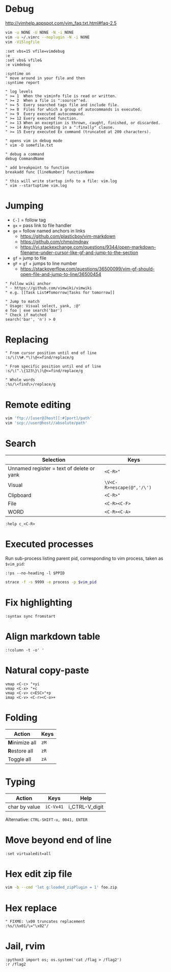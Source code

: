 # Debug

http://vimhelp.appspot.com/vim_faq.txt.html#faq-2.5

```bash
vim -u NONE -U NONE -N -i NONE
vim -u ~/.vimrc --noplugin -N -i NONE
vim -V15logfile
```

```vim
:set vbs=15 vfile=vimdebug
:e _
:set vbs& vfile&
:e vimdebug

:syntime on
" move around in your file and then
:syntime report

" log levels
" >= 1  When the viminfo file is read or written.
" >= 2  When a file is ":source"'ed.
" >= 5  Every searched tags file and include file.
" >= 8  Files for which a group of autocommands is executed.
" >= 9  Every executed autocommand.
" >= 12 Every executed function.
" >= 13 When an exception is thrown, caught, finished, or discarded.
" >= 14 Anything pending in a ":finally" clause.
" >= 15 Every executed Ex command (truncated at 200 characters).

" opens vim in debug mode
" vim -D somefile.txt

" debug a command
debug CommandName

" add breakpoint to function
breakadd func [lineNumber] functionName

" this will write startup info to a file: vim.log
" vim --startuptime vim.log
```

# Jumping

- `C-]` = follow tag
- `gx` = pass link to file handler
- `ge` = follow named anchors in links
    - https://github.com/plasticboy/vim-markdown
    - https://github.com/chmp/mdnav
    - https://vi.stackexchange.com/questions/9344/open-markdown-filename-under-cursor-like-gf-and-jump-to-the-section
- `gf` = jump to file
- `gF` = `gf` + jumps to line number
    - https://stackoverflow.com/questions/36500099/vim-gf-should-open-file-and-jump-to-line/36500454

```vim
" Follow wiki anchor
" - https://github.com/vimwiki/vimwiki
" e.g. [[Task List#Tomorrow|Tasks for tomorrow]]

" Jump to match
" Usage: Visual select, yank, :@"
e foo | exe search('bar')
" Check if matched
search('bar', 'n') > 0
```

# Replacing

```vim
" From cursor position until end of line
:s/\(\%#.*\)\@<=find/replace/g

" From specific position until end of line
:s/\(^.\{123\}\)\@<=find/replace/g

" Whole words
:%s/\<find\>/replace/g
```

# Remote editing

```bash
vim 'ftp://[user@]host[[:#]port]/path'
vim 'scp://user@host//absolute/path'
```

# Search

|Selection|Keys|
|---|---|
|Unnamed register = text of delete or yank|`<C-R>"`|
|Visual|`\V<C-R>=escape(@",'/\')`|
|Clipboard|`<C-R>"`|
|File|`<C-R><C-F>`|
|WORD|`<C-R><C-A>`|

```vim
:help c_<C-R>
```

# Executed processes

Run sub-process listing parent pid, corresponding to vim process, taken as `$vim_pid`:

```vim
:!ps --no-heading -l $PPID
```

```bash
strace -f -s 9999 -e process -p $vim_pid
```

# Fix highlighting

```vim
:syntax sync fromstart
```

# Align markdown table

```vim
:!column -t -o' '
```

# Natural copy-paste

```vim
vmap <C-c> "+yi
vmap <C-x> "+c
vmap <C-v> c<ESC>"+p
imap <C-v> <C-r><C-o>+
```

# Folding

|Action|Keys|
|---|---|
|**M**inimize all|`zM`|
|**R**estore all|`zR`|
|Toggle all|`zA`|

# Typing

|Action|Keys|Help|
|---|---|---|
|char by value|`iC-Vx41`|i_CTRL-V_digit|

Alternative: `CTRL-SHIFT-u, 0041, ENTER`

# Move beyond end of line

```vim
:set virtualedit=all
```

# Hex edit zip file

```bash
vim -b --cmd 'let g:loaded_zipPlugin = 1' foo.zip
```

# Hex replace

```vim
" FIXME: \x00 truncates replacement
:%s/\%x01/\="\x02"/
```

# Jail, rvim

```
:python3 import os; os.system('cat /flag > /flag2')
:r /flag2
```
